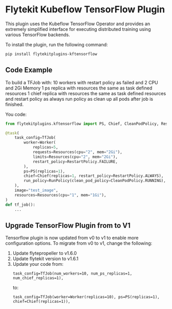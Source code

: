 # Flytekit Kubeflow TensorFlow Plugin

This plugin uses the Kubeflow TensorFlow Operator and provides an extremely simplified interface for executing distributed training using various TensorFlow backends.

To install the plugin, run the following command:

```bash
pip install flytekitplugins-kftensorflow
```

## Code Example
To build a TFJob with: 
10 workers with restart policy as failed and 2 CPU and 2Gi Memory
1 ps replica with resources the same as task defined resources
1 chief replica with resources the same as task defined resources and restart policy as always
run policy as clean up all pods after job is finished.

You code:
```python
from flytekitplugins.kftensorflow import PS, Chief, CleanPodPolicy, RestartPolicy, RunPolicy, TfJob, Worker

@task(
    task_config=TfJob(
        worker=Worker(
            replicas=5,
            requests=Resources(cpu="2", mem="2Gi"),
            limits=Resources(cpu="2", mem="2Gi"),
            restart_policy=RestartPolicy.FAILURE,
        ),
        ps=PS(replicas=1),
        chief=Chief(replicas=1, restart_policy=RestartPolicy.ALWAYS),
        run_policy=RunPolicy(clean_pod_policy=CleanPodPolicy.RUNNING),
    ),
    image="test_image",
    resources=Resources(cpu="1", mem="1Gi"),
)
def tf_job():
    ...
```


## Upgrade TensorFlow Plugin from  to V1
Tensorflow plugin is now updated from v0 to v1 to enable more configuration options.
To migrate from v0 to v1, change the following:
1. Update flytepropeller to v1.6.0
2. Update flytekit version to v1.6.1
3. Update your code from:
    ```
    task_config=TfJob(num_workers=10, num_ps_replicas=1, num_chief_replicas=1),
    ```
    to:
    ```
    task_config=TfJob(worker=Worker(replicas=10), ps=PS(replicas=1), chief=Chief(replicas=1)),
    ```
